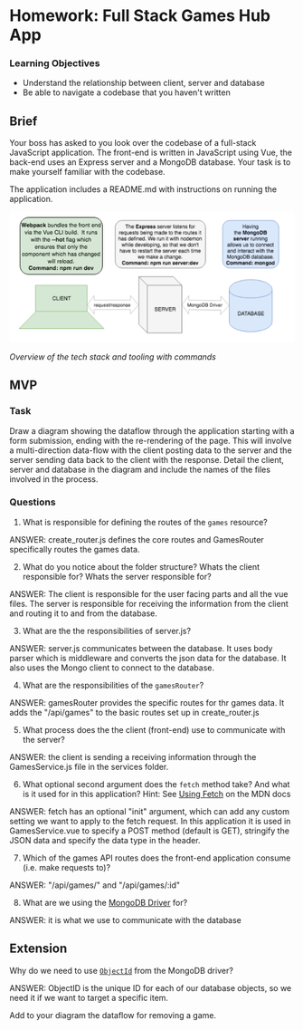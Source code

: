 # Homework: Full Stack Games Hub App

### Learning Objectives

- Understand the relationship between client, server and database
- Be able to navigate a codebase that you haven't written

## Brief

Your boss has asked to you look over the codebase of a full-stack JavaScript application. The front-end is written in JavaScript using Vue, the back-end uses an Express server and a MongoDB database. Your task is to make yourself familiar with the codebase.

The application includes a README.md with instructions on running the application.

![Overview of the tech stack and tooling with commands](images/tech_stack_with_commands.png)

*Overview of the tech stack and tooling with commands*

## MVP

### Task

Draw a diagram showing the dataflow through the application starting with a form submission, ending with the re-rendering of the page. This will involve a multi-direction data-flow with the client posting data to the server and the server sending data back to the client with the response. Detail the client, server and database in the diagram and include the names of the files involved in the process.

### Questions

1. What is responsible for defining the routes of the `games` resource?

ANSWER: create_router.js defines the core routes and GamesRouter specifically routes the games data.

2. What do you notice about the folder structure?  Whats the client responsible for? Whats the server responsible for?

ANSWER: The client is responsible for the user facing parts and all the vue files. The server is responsible for
receiving the information from the client and routing it to and from the database.

3. What are the the responsibilities of server.js?

ANSWER: server.js communicates between the database.
It uses body parser which is middleware and converts the json data for the database.
It also uses the Mongo client to connect to the database.


4. What are the responsibilities of the `gamesRouter`?

ANSWER: gamesRouter provides the specific routes for thr games data. It adds the "/api/games" to the basic routes set up in create_router.js

5. What process does the the client (front-end) use to communicate with the server?

ANSWER: the client is sending a receiving information through the GamesService.js file in the services folder.

6. What optional second argument does the `fetch` method take? And what is it used for in this application? Hint: See [Using Fetch](https://developer.mozilla.org/en-US/docs/Web/API/Fetch_API/Using_Fetch) on the MDN docs

ANSWER: fetch has an optional "init" argument, which can add any custom setting we want to apply to the fetch request. In this application it is used in GamesService.vue to specify a POST method (default is GET), stringify the JSON data and specify the data type in the header.

7. Which of the games API routes does the front-end application consume (i.e. make requests to)?

ANSWER: "/api/games/" and "/api/games/:id"

8. What are we using the [MongoDB Driver](http://mongodb.github.io/node-mongodb-native/) for?

ANSWER: it is what we use to communicate with the database

## Extension

Why do we need to use [`ObjectId`](https://mongodb.github.io/node-mongodb-native/api-bson-generated/objectid.html) from the MongoDB driver?

ANSWER: ObjectID is the unique ID for each of our database objects, so we need it if we want to target a specific item.

Add to your diagram the dataflow for removing a game.

